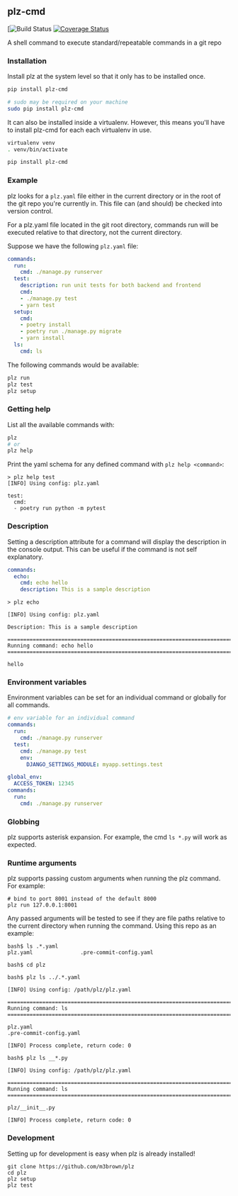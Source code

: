 ## plz-cmd

[![Build Status](https://github.com/m3brown/plz/actions/workflows/python-app.yml/badge.svg)
[![Coverage Status](https://coveralls.io/repos/github/m3brown/plz/badge.svg?branch=master)](https://coveralls.io/github/m3brown/plz?branch=master)

A shell command to execute standard/repeatable commands in a git repo

### Installation

Install plz at the system level so that it only has to be installed once.

```bash
pip install plz-cmd

# sudo may be required on your machine
sudo pip install plz-cmd
```

It can also be installed inside a virtualenv.  However, this means you'll have
to install plz-cmd for each each virtualenv in use.

```bash
virtualenv venv
. venv/bin/activate

pip install plz-cmd
```

### Example

plz looks for a `plz.yaml` file either in the current directory or in the root
of the git repo you're currently in. This file can (and should) be checked into
version control.

For a plz.yaml file located in the git root directory, commands run will be
executed relative to that directory, not the current directory.

Suppose we have the following `plz.yaml` file:

```yaml
commands:
  run:
    cmd: ./manage.py runserver
  test:
    description: run unit tests for both backend and frontend
    cmd:
    - ./manage.py test
    - yarn test
  setup:
    cmd:
    - poetry install
    - poetry run ./manage.py migrate
    - yarn install
  ls:
    cmd: ls
```

The following commands would be available:

```bash
plz run
plz test
plz setup
```

### Getting help

List all the available commands with:

```bash
plz
# or
plz help
```

Print the yaml schema for any defined command with `plz help <command>`:

```
> plz help test
[INFO] Using config: plz.yaml

test:
  cmd:
  - poetry run python -m pytest
```

### Description

Setting a description attribute for a command will display the description in the
console output. This can be useful if the command is not self explanatory.

```yaml
commands:
  echo:
    cmd: echo hello
    description: This is a sample description
```

```
> plz echo

[INFO] Using config: plz.yaml

Description: This is a sample description

===============================================================================
Running command: echo hello
===============================================================================

hello
```

### Environment variables

Environment variables can be set for an individual command or globally for all commands.

```yaml
# env variable for an individual command
commands:
  run:
    cmd: ./manage.py runserver
  test:
    cmd: ./manage.py test
    env:
      DJANGO_SETTINGS_MODULE: myapp.settings.test
```

```yaml
global_env:
  ACCESS_TOKEN: 12345
commands:
  run:
    cmd: ./manage.py runserver
```

### Globbing

plz supports asterisk expansion.  For example, the cmd `ls *.py` will work as expected.

### Runtime arguments

plz supports passing custom arguments when running the plz command. For example:

```
# bind to port 8001 instead of the default 8000
plz run 127.0.0.1:8001
```

Any passed arguments will be tested to see if they are file paths relative to
the current directory when running the command. Using this repo as an example:

```
bash$ ls .*.yaml
plz.yaml               .pre-commit-config.yaml

bash$ cd plz

bash$ plz ls ../.*.yaml

[INFO] Using config: /path/plz/plz.yaml

===============================================================================
Running command: ls
===============================================================================

plz.yaml
.pre-commit-config.yaml

[INFO] Process complete, return code: 0

bash$ plz ls __*.py

[INFO] Using config: /path/plz/plz.yaml

===============================================================================
Running command: ls
===============================================================================

plz/__init__.py

[INFO] Process complete, return code: 0
```

### Development

Setting up for development is easy when plz is already installed!

```
git clone https://github.com/m3brown/plz
cd plz
plz setup
plz test
```
